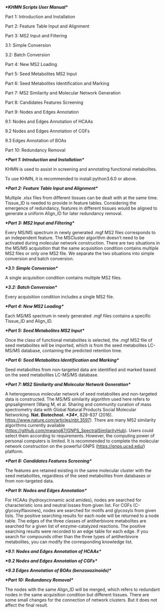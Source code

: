 ***\*KHMN Scripts User Manual\****

Part 1: Introduction and Installation

Part 2: Feature Table Input and Alignment

Part 3: MS2 Input and Filtering

3.1: Simple Conversion

3.2: Batch Conversion

Part 4: New MS2 Loading

Part 5: Seed Metabolites MS2 Input

Part 6: Seed Metabolites Identification and Marking

Part 7: MS2 Similarity and Molecular Network Generation

Part 8: Candidates Features Screening

Part 9: Nodes and Edges Annotation

9.1: Nodes and Edges Annotation of HCAAs

9.2 Nodes and Edges Annotation of CGFs

9.3 Edges Annotation of BOAs

Part 10: Redundancy Removal

 

***\*Part 1: Introduction and Installation\****

KHMN is used to assist in screening and annotating functional metabolites. 

To use KHMN, it is recommended to install python3.6.0 or above.

 

***\*Part 2: Feature Table Input and Alignment\****

Multiple .xlsx files from different tissues can be dealt with at the same time. Tissue_ID is needed to provide in feature tables. Considering the emergence of redundancy, features in different tissues would be aligned to generate a uniform Align_ID for later redundancy removal.

 

***\*Part 3: MS2 Input and Filtering\****

Every MS/MS spectrum in newly generated .mgf MS2 files corresponds to an independent feature. The MSCluster algorithm doesn’t need to be activated during molecular network construction. There are two situations in the MS/MS acquisition that the same acquisition condition contains multiple MS2 files or only one MS2 file. We separate the two situations into simple conversion and batch conversion.

***\*3.1: Simple Conversion\****

A single acquisition condition contains multiple MS2 files.

***\*3.2: Batch Conversion\****

Every acquisition condition includes a single MS2 file.

 

***\*Part 4: New MS2 Loading\****

Each MS/MS spectrum in newly generated .mgf files contains a specific Tissue_ID and Align_ID.

 

***\*Part 5: Seed Metabolites MS2 Input\****

Once the class of functional metabolites is selected, the .mgf MS2 file of seed metabolites will be imported, which is from the seed metabolites LC-MS/MS database, containing the predicted retention time.

 

***\*Part 6: Seed Metabolites Identification and Marking\****

Seed metabolites from non-targeted data are identified and marked based on the seed metabolites LC-MS/MS database.

 

***\*Part 7: MS2 Similarity and Molecular Network Generation\****

A heterogeneous molecular network of seed metabolites and non-targeted data is constructed. The MS/MS similarity algorithm used here refers to gnpsalignment (Wang M, et al. Sharing and community curation of mass spectrometry data with Global Natural Products Social Molecular Networking. **Nat. Biotechnol.** ***\*34\****, 828-837 (2016). https://www.nature.com/articles/nbt.3597). There are many MS2 similarity algorithms currently available (https://github.com/mwang87/GNPS_SpectralSimilarityHub). Users could select them according to requirements. However, the computing power of personal computers is limited. It is recommended to complete the molecular network construction on the powerful GNPS (https://gnps.ucsd.edu/) platform.

 

***\*Part 8: Candidates Features Screening\****

The features are retained existing in the same molecular cluster with the seed metabolites, regardless of the seed metabolites from databases or from non-targeted data.

 

***\*Part 9: Nodes and Edges Annotation\****

For HCAAs (hydroxycinnamic acid amides), nodes are searched for characteristic ions and neutral losses from given list. For CGFs (C-glycosylflavones), nodes are searched for motifs and glycosyls from given lists. The positive searching results for each node will be returned to a node table. The edges of the three classes of antiherbivore metabolites are searched for a given list of enzyme-catalyzed reactions. The positive searching results were recorded to an edge table for each edge. If you search for compounds other than the three types of antiherbivore metabolites, you can modify the corresponding knowledge list.

***\*9.1: Nodes and Edges Annotation of HCAAs\****

***\*9.2 Nodes and Edges Annotation of CGFs\****

***\*9.3 Edges Annotation of BOAs (benzoxazinoids)\****

 

***\*Part 10: Redundancy Removal\****

The nodes with the same Align_ID will be merged, which refers to redundant nodes in the same acquisition condition but different tissues. There are some small changes for the connection of network clusters. But it does not affect the final result.
